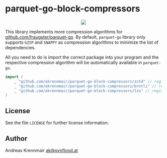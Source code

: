 # parquet-go-block-compressors

<p align="center">
<a href="https://github.com/akrennmair/parquet-go-block-compressors/blob/main/LICENSE"><img src="https://img.shields.io/badge/license-Apache%202-blue"></a>
</p>

This library implements more compression algorithms for [github.com/fraugster/parquet-go](github.com/fraugster/parquet-go). By default,
`parquet-go` library only supports `GZIP` and `SNAPPY` as compression algorithms to minimize the list
of dependencies.

All you need to do is import the correct package into your program and the respective compression
algorithm will be automatically available in `parquet-go`.

```go
import (
    _ "github.com/akrennmair/parquet-go-block-compressors/zstd" // registers the Zstd block compressor with parquet-go
    _ "github.com/akrennmair/parquet-go-block-compressors/brotli" // registers the Brotli block compressor with parquet-go
    _ "github.com/akrennmair/parquet-go-block-compressors/lzo" // registers the LZO block compressor with parquet-go
)
```

## License

See the file `LICENSE` for further license information.

## Author

Andreas Krennmair <ak@synflood.at>
